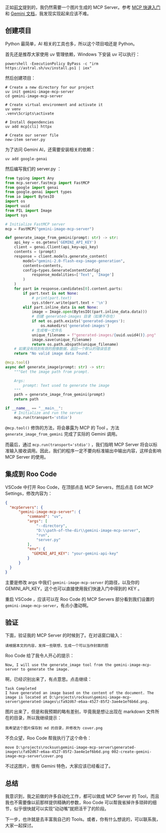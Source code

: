 <!--
title: 创建图片生成MCP Server
cover: ./cover.png
summary: 
-->

正如[前文](https://yylives.cc/2025/03/19/001-roo-code-quickstart/)提到的，我仍然需要一个图片生成的 MCP Server。参考 [MCP 快速入门](https://modelcontextprotocol.io/quickstart/server)和 [Gemini 文档](https://ai.google.dev/gemini-api/docs/image-generation?hl=zh-cn#python)，我发现实现起来应该不难。

## 创建项目

Python 最简单，AI 相关的工具也多，所以这个项目咱还是 Python。

首先还是推荐大家使用 uv 管理依赖，Windows 下安装 uv 可以执行：

```
powershell -ExecutionPolicy ByPass -c "irm https://astral.sh/uv/install.ps1 | iex"
```

然后创建项目：

```
# Create a new directory for our project
uv init gemini-image-mcp-server
cd gemini-image-mcp-server

# Create virtual environment and activate it
uv venv
.venv\Scripts\activate

# Install dependencies
uv add mcp[cli] httpx

# Create our server file
new-item server.py
```

为了访问 Gemini AI，还需要安装相关的依赖：

```
uv add google-genai
```

然后编写我们的 server.py ：

```py
from typing import Any
from mcp.server.fastmcp import FastMCP
from google import genai
from google.genai import types
from io import BytesIO
import os
import uuid
from PIL import Image
import sys

# Initialize FastMCP server
mcp = FastMCP("gemini-image-mcp-server")

def generate_image_from_gemini(prompt: str) -> str:
    api_key = os.getenv('GEMINI_API_KEY')
    client = genai.Client(api_key=api_key)
    contents = (prompt)
    response = client.models.generate_content(
        model="gemini-2.0-flash-exp-image-generation",
        contents=contents,
        config=types.GenerateContentConfig(
            response_modalities=['Text', 'Image']
        )
    )
    for part in response.candidates[0].content.parts:
        if part.text is not None:
            # print(part.text)
            sys.stderr.write(part.text + '\n')
        elif part.inline_data is not None:
            image = Image.open(BytesIO((part.inline_data.data)))
            # 创建 generated-images 目录（如果不存在）
            if not os.path.exists('generated-images'):
                os.makedirs('generated-images')
            # 生成唯一文件名
            unique_filename = f"generated-images/{uuid.uuid4()}.png"
            image.save(unique_filename)
            return os.path.abspath(unique_filename)
    # 如果没有找到有效的图像数据，返回一个默认的错误信息
    return "No valid image data found."

@mcp.tool()
async def generate_image(prompt: str) -> str:
    """Get the image path from prompt.

    Args:
        prompt: Text used to generate the image
    """
    path = generate_image_from_gemini(prompt)
    return path

if __name__ == "__main__":
    # Initialize and run the server
    mcp.run(transport='stdio')
```

`@mcp.tool()` 修饰的方法，将会暴露为 MCP 的 Tool 。方法 `generate_image_from_gemini` 完成了实际的 Gemini 调用。

而最后，通过 `mcp.run(transport='stdio')` ，我们指明 MCP Server 将会以标准输入接收调用。因此，我们的程序一定不要向标准输出中输出内容，这样会影响 MCP Server 的使用。

## 集成到 Roo Code

VSCode 中打开 Roo Code，在顶部点击 MCP Servers，然后点击 Edit MCP Settings，修改内容为：

```json
{
  "mcpServers": {
      "gemini-image-mcp-server": {
          "command": "uv",
          "args": [
              "--directory",
              "D:\\path-of-the-dir\\gemini-image-mcp-server",
              "run",
              "server.py"
          ],
          "env": {
            "GEMINI_API_KEY": "your-gemini-api-key"
          }
      }
  }
}

```

主要是修改 args 中我们 `gemini-image-mcp-server` 的路径，以及你的 GEMINI_API_KEY，这个也可以直接使用我们快速入门中得到的 KEY 。

重启 VSCode ，应该可以在 Roo Code 的 MCP Servers 部分看到我们设置的 `gemini-image-mcp-server`，有点小激动啊。

## 验证

下面，验证我的 MCP Server 的时候到了。在对话窗口输入：

```
请根据本文的内容，发挥一些联想，生成一个可以当作封面的图
```

Roo Code 给了我令人开心的提示：

```
Now, I will use the generate_image tool from the gemini-image-mcp-server to generate the image.
```

啊，已经识别出来了，有点意思。点击继续：

```
Task Completed
I have generated an image based on the content of the document. The image is located at D:\projects\rocksun\gemini-image-mcp-server\generated-images\cfa92d67-e6aa-4527-85f2-3ae4e1ef6b6d.png.
```

图片出来了，但是和我预期的略有差别，毕竟我是想让出现在 markdown 文件所在的目录，所以我继续提示：

```
我希望这个图片保存到 md 的目录，并修改为 cover.png
```

不负众望，Roo Code 帮我执行了这个命令：

```
move D:\projects\rocksun\gemini-image-mcp-server\generated-images\cfa92d67-e6aa-4527-85f2-3ae4e1ef6b6d.png 002-create-gemini-image-mcp-server\cover.png
```

不过这图片，很有 Gemini 特色，大家应该已经看过了。

## 总结

我意识到，我之前做的许多自动化工作，都可以做成 MCP Server 的 Tool，而且我也不需要像以前那样提供精确的参数，Roo Code 可以帮我省掉许多琐碎的细节，似乎很快就可以实现“动动嘴”就把活干了的阶段。

下一步，也许就是去丰富我自己的 Tools。或者，你有什么想说的，可以联系我，大家一起探讨。